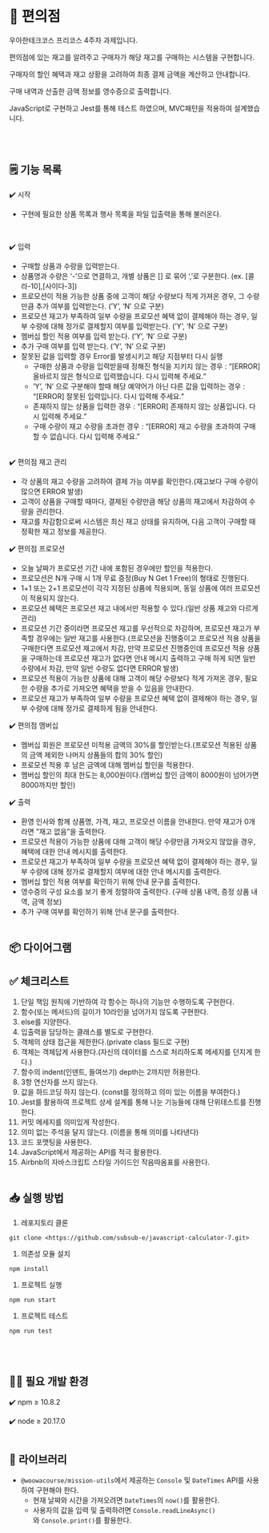 # 🏪 편의점

우아한테크코스 프리코스 4주차 과제입니다.<br/>

편의점에 있는 재고를 알려주고 구매자가 해당 재고를 구매하는 시스템을 구현합니다.<br/>

구매자의 할인 혜택과 재고 상황을 고려하여 최종 결제 금액을 계산하고 안내합니다.<br/>

구매 내역과 산출한 금액 정보를 영수증으로 출력합니다.<br/>

JavaScript로 구현하고 Jest를 통해 테스트 하였으며, MVC패턴을 적용하여 설계했습니다.

<br/><br/>

## 🗒️ 기능 목록

✔️ 시작

- 구현에 필요한 상품 목록과 행사 목록을 파일 입출력을 통해 불러온다.
<br/>

✔️ 입력

- 구매할 상품과 수량을 입력받는다.
- 상품명과 수량은 ‘-’으로 연결하고, 개별 상품은 [] 로 묶어 ‘,’로 구분한다. (ex. [콜라-10],[사이다-3])
- 프로모션이 적용 가능한 상품 중에 고객이 해당 수량보다 적게 가져온 경우, 그 수량만큼 추가 여부를 입력받는다. (’Y’, ‘N’ 으로 구분)
- 프로모션 재고가 부족하여 일부 수량을 프로모션 혜택 없이 결제해야 하는 경우, 일부 수량에 대해 정가로 결제할지 여부를 입력받는다. (’Y’, ‘N’ 으로 구분)
- 멤버십 할인 적용 여부를 입력 받는다. (’Y’, ‘N’ 으로 구분)
- 추가 구매 여부를 입력 받는다. (’Y’, ‘N’ 으로 구분)
- 잘못된 값을 입력할 경우 Error를 발생시키고 해당 지점부터 다시 실행
    - 구매한 상품과 수량을 입력받을때 정해진 형식을 지키지 않는 경우 : “[ERROR] 올바르지 않은 형식으로 입력했습니다. 다시 입력해 주세요.”
    - ‘Y’, ‘N’ 으로 구분해야 할때 해당 예약어가 아닌 다른 값을 입력하는 경우 : “[ERROR] 잘못된 입력입니다. 다시 입력해 주세요.”
    - 존재하지 않는 상품을 입력한 경우 : “[ERROR] 존재하지 않는 상품입니다. 다시 입력해 주세요.”
    - 구매 수량이 재고 수량을 초과한 경우 : “[ERROR] 재고 수량을 초과하여 구매할 수 없습니다. 다시 입력해 주세요.” 
    <br/>

✔️ 편의점 재고 관리

- 각 상품의 재고 수량을 고려하여 결제 가능 여부를 확인한다.(재고보다 구매 수량이 많으면 ERROR 발생)
- 고객이 상품을 구매할 때마다, 결제된 수량만큼 해당 상품의 재고에서 차감하여 수량을 관리한다.
- 재고를 차감함으로써 시스템은 최신 재고 상태를 유지하며, 다음 고객이 구매할 때 정확한 재고 정보를 제공한다.<br/>

✔️ 편의점 프로모션

- 오늘 날짜가 프로모션 기간 내에 포함된 경우에만 할인을 적용한다.
- 프로모션은 N개 구매 시 1개 무료 증정(Buy N Get 1 Free)의 형태로 진행된다.
- 1+1 또는 2+1 프로모션이 각각 지정된 상품에 적용되며, 동일 상품에 여러 프로모션이 적용되지 않는다.
- 프로모션 혜택은 프로모션 재고 내에서만 적용할 수 있다.(일반 상품 재고와 다르게 관리)
- 프로모션 기간 중이라면 프로모션 재고를 우선적으로 차감하며, 프로모션 재고가 부족할 경우에는 일반 재고를 사용한다.(프로모션을 진행중이고 프로모션 적용 상품을 구매한다면 프로모션 재고에서 차감, 만약 프로모션 진행중인데 프로모션 적용 상품을 구매하는데 프로모션 재고가 없다면 안내 메시지 출력하고 구매 하게 되면 일반 수량에서 차감, 만약 일반 수량도 없다면 ERROR 발생)
- 프로모션 적용이 가능한 상품에 대해 고객이 해당 수량보다 적게 가져온 경우, 필요한 수량을 추가로 가져오면 혜택을 받을 수 있음을 안내한다.
- 프로모션 재고가 부족하여 일부 수량을 프로모션 혜택 없이 결제해야 하는 경우, 일부 수량에 대해 정가로 결제하게 됨을 안내한다.<br/>

✔️ 편의점 맴버십

- 멤버십 회원은 프로모션 미적용 금액의 30%를 할인받는다.(프로모션 적용된 상품의 금액 제외한 나머지 상품들의 합의 30% 할인)
- 프로모션 적용 후 남은 금액에 대해 멤버십 할인을 적용한다.
- 멤버십 할인의 최대 한도는 8,000원이다.(멤버십 할인 금액이 8000원이 넘어가면 8000까지만 할인)<br/>

✔️ 출력

- 환영 인사와 함께 상품명, 가격, 재고, 프로모션 이름을 안내한다. 만약 재고가 0개라면 ”재고 없음”을 출력한다.
- 프로모션 적용이 가능한 상품에 대해 고객이 해당 수량만큼 가져오지 않았을 경우, 혜택에 대한 안내 메시지를 출력한다.
- 프로모션 재고가 부족하여 일부 수량을 프로모션 혜택 없이 결제해야 하는 경우, 일부 수량에 대해 정가로 결제할지 여부에 대한 안내 메시지를 출력한다.
- 멤버십 할인 적용 여부를 확인하기 위해 안내 문구를 출력한다.
- 영수증의 구성 요소를 보기 좋게 정렬하여 출력한다. (구매 상품 내역, 증정 상품 내역, 금액 정보)
- 추가 구매 여부를 확인하기 위해 안내 문구를 출력한다.<br/><br/>

## 📦 다이어그램



## ✅ 체크리스트

1. 단일 책임 원칙에 기반하여 각 함수는 하나의 기능만 수행하도록 구현한다.<br/>
2. 함수(또는 메서드)의 길이가 10라인을 넘어가지 않도록 구현한다.<br/>
3. else를 지양한다.<br/>
4. 입출력을 담당하는 클래스를 별도로 구현한다.<br/>
5. 객체의 상태 접근을 제한한다.(private class 필드로 구현)<br/>
6. 객체는 객체답게 사용한다.(자신의 데이터를 스스로 처리하도록 메세지를 던지게 한다.) <br/>
7. 함수의 indent(인덴트, 들여쓰기) depth는 2까지만 허용한다.<br/>
8. 3항 연산자를 쓰지 않는다.<br/>
9. 값을 하드코딩 하지 않는다. (const를 정의하고 의미 있는 이름을 부여한다.)<br/>
10. Jest를 활용하여 프로젝트 상세 설계를 통해 나눈 기능들에 대해 단위테스트를 진행한다.<br/>
11. 커밋 메세지를 의미있게 작성한다.<br/>
12. 의미 없는 주석을 달지 않는다. (이름을 통해 의미를 나타낸다)<br/>
13. 코드 포맷팅을 사용한다.<br/>
14. JavaScript에서 제공하는 API를 적극 활용한다.<br/>
15. Airbnb의 자바스크립트 스타일 가이드인 작음따옴표를 사용한다.<br/><br/>

## **📥 실행 방법**

1. 레포지토리 클론

```
git clone <https://github.com/subsub-e/javascript-calculator-7.git>

```

1. 의존성 모듈 설치

```
npm install

```

1. 프로젝트 실행

```
npm run start

```

1. 프로젝트 테스트

```
npm run test

```

<br/><br/>

## 🧑‍💻 필요 개발 환경

✔️ npm ≥ 10.8.2

✔️ node ≥ 20.17.0
<br/><br/>

## 📖 **라이브러리**

- `@woowacourse/mission-utils`에서 제공하는 `Console` 및 `DateTimes` API를 사용하여 구현해야 한다.
    - 현재 날짜와 시간을 가져오려면 `DateTimes`의 `now()`를 활용한다.
    - 사용자의 값을 입력 및 출력하려면 `Console.readLineAsync()`와 `Console.print()`를 활용한다.